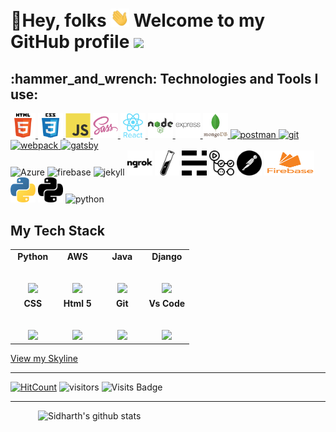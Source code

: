 # :star2:Hey, folks <img src="icons/wave.gif" width="30px" /> Welcome to my GitHub profile  <img src="https://media1.tenor.com/images/cb8a955868507a9d44ecd84f723096dc/tenor.gif?itemid=15341790" width="30px" />

<!--
**sid-r-singh/sid-r-singh** is a ✨ _special_ ✨ repository because its `README.md` (this file) appears on your GitHub profile.

Here are some ideas to get you started:

- 🔭 I’m currently working on ...
- 🌱 I’m currently learning ...
- 👯 I’m looking to collaborate on ...
- 🤔 I’m looking for help with ...
- 💬 Ask me about ...
- 📫 How to reach me: ...
- 😄 Pronouns: ...
- ⚡ Fun fact: ...
-->
 <!-- GitHub README Stats -->
 <!-- <img height="auto" align="left" src="https://github-readme-stats.vercel.app/api/top-langs/?username=sid-r-singh&layout=compact&langs_count=8&bg_color=90,7367f0,b780ec&title_color=fff&text_color=fff&icon_color=fff" />  -->
 <h2 align="left">:hammer_and_wrench: Technologies and Tools I use:</h2>
<p align="left">
    <a href="https://www.w3.org/html/" target="_blank"> <img src="https://raw.githubusercontent.com/devicons/devicon/master/icons/html5/html5-original-wordmark.svg" alt="html5" width="40" height="40"/> </a>
    <a href="https://www.w3schools.com/css/" target="_blank"> <img src="https://raw.githubusercontent.com/devicons/devicon/master/icons/css3/css3-original-wordmark.svg" alt="css3" width="40" height="40"/> </a>
    <a href="https://developer.mozilla.org/en-US/docs/Web/JavaScript" target="_blank"> <img src="https://raw.githubusercontent.com/devicons/devicon/master/icons/javascript/javascript-original.svg" alt="javascript" width="40" height="40"/> </a>
<a href="https://sass-lang.com" target="_blank"> <img src="https://raw.githubusercontent.com/devicons/devicon/master/icons/sass/sass-original.svg" alt="sass" width="40" height="40"/> </a>
<a href="https://reactjs.org/" target="_blank"> <img src="https://raw.githubusercontent.com/devicons/devicon/master/icons/react/react-original-wordmark.svg" alt="react" width="40" height="40"/> </a>
      <a href="https://nodejs.org" target="_blank"> <img src="https://raw.githubusercontent.com/devicons/devicon/master/icons/nodejs/nodejs-original-wordmark.svg" alt="nodejs" width="40" height="40"/> </a>
    <a href="https://expressjs.com" target="_blank"> <img src="https://raw.githubusercontent.com/devicons/devicon/master/icons/express/express-original-wordmark.svg" alt="express" width="40" height="40"/> </a>
    <a href="https://www.mongodb.com/" target="_blank"> <img src="https://raw.githubusercontent.com/devicons/devicon/master/icons/mongodb/mongodb-original-wordmark.svg" alt="mongodb" width="40" height="40"/> </a>
<a href="https://www.postman.com/" target="_blank"> <img src="https://www.vectorlogo.zone/logos/getpostman/getpostman-icon.svg" alt="postman" width="40" height="40"/> </a>
<a href="https://git-scm.com/" target="_blank"> <img src="https://www.vectorlogo.zone/logos/git-scm/git-scm-icon.svg" alt="git" width="40" height="40"/> </a>
<a href="https://webpack.js.org/" target="_blank"> <img src="https://www.vectorlogo.zone/logos/js_webpack/js_webpack-icon.svg" alt="webpack" width="40" height="40"/> </a>
<a href="https://www.gatsbyjs.com/" target="_blank"> <img src="https://www.vectorlogo.zone/logos/gatsbyjs/gatsbyjs-icon.svg" alt="gatsby" width="40" height="40"/> </a>
<br><img src="https://www.vectorlogo.zone/logos/azurefunctions/azurefunctions-icon.svg" alt="Azure" width="40" height="40"/>
 <img src="https://www.vectorlogo.zone/logos/firebase/firebase-icon.svg" alt="firebase" width="40" height="40"/>
 <img src="https://www.vectorlogo.zone/logos/jekyllrb/jekyllrb-icon.svg" alt="jekyll" width="40" height="40"/>
<img src="icons/ngrok.svg" alt="ngrok" width="40" height="40"/> <img src="icons/jekyll.svg" alt="jekyll" width="40" height="40"/> 
 <img src="icons/ghost.svg" alt="ghost" width="40" height="40"/> <img src="icons/githubactions.svg" alt="githubactions" width="40" height="40"/>
 <img src="icons/postman.svg" alt="postman" width="40" height="40"/> <img src="https://raw.githubusercontent.com/devicons/devicon/master/icons/firebase/firebase-plain-wordmark.svg" alt="firebase" width="80" height="40"/>  <img src="icons/python.svg" alt="python" width="40" height="40"/> <img src="icons/python_simpleicons.svg" alt="python" width="40" height="40"/> <img src="https://www.vectorlogo.zone/logos/python/python-vertical.svg" alt="python" width="40" height="40"/>
    </p>
    

## My Tech Stack

<table>
  <tbody>
    <tr valign="top">
      <td width="25%" align="center">
	      <span><strong>Python</strong></span><br><br><br>
        <img height="100px" src="https://upload.wikimedia.org/wikipedia/commons/thumb/c/c3/Python-logo-notext.svg/1200px-Python-logo-notext.svg.png">
      </td>
      <td width="25%" align="center">
	      <span><strong>AWS</strong></span><br><br><br>
        <img height="64px" src="https://cdn.svgporn.com/logos/aws.svg">
      </td>
      <td width="25%" align="center">
        <span><strong>Java</strong></span><br><br><br>
        <img height="100px" src="https://upload.wikimedia.org/wikipedia/en/thumb/3/30/Java_programming_language_logo.svg/1200px-Java_programming_language_logo.svg.png">
      </td>
      <td width="25%" align="center">
        <span><strong>Django</strong></span><br><br><br>
        <img height="64px" src="https://encrypted-tbn0.gstatic.com/images?q=tbn%3AANd9GcRlHpEsRq4pIo4vTLAn24qGNwG41dFdXLJwsQ&usqp=CAU">
      </td>
     </tr>
    <tr valign="top">
      <td width="25%" align="center">
        <span><strong>CSS</strong></span><br><br><br>
        <img height="64px" src="https://cdn.svgporn.com/logos/css-3.svg">
      </td>
      <td width="25%" align="center">
        <span><strong>Html 5</strong></span><br><br><br>
        <img height="64px" src="https://cdn.svgporn.com/logos/html-5.svg">
      </td>
      <td width="25%" align="center">
        <span><strong>Git</strong></span><br><br><br>
        <img height="64px" src="https://cdn.svgporn.com/logos/git-icon.svg">
      </td>
      <td width="25%" align="center">
        <span><strong>Vs Code</strong></span><br><br><br>
        <img height="64px" src="https://cdn.svgporn.com/logos/visual-studio-code.svg">
      </td>
    </tr>

  </tbody>
</table>

<a href="https://skyline.github.com/sid-r-singh/2020">View my Skyline</a>

---
[![HitCount](http://hits.dwyl.com/sid-r-singh/telegram-python.svg)](http://hits.dwyl.com/sid-r-singh/sid-r-singh)
![visitors](https://visitor-badge.glitch.me/badge?page_id=sid-r-singh.sid-r-singh)
![Visits Badge](https://badges.pufler.dev/visits/sid-r-singh/sid-r-singh?style=for-the-badge&logo=github)

---


  <a href="https://gitstats.me/sid-r-singh">
    <img width="460" height="auto" align="right" alt="Sidharth's github stats" 
         src="https://github-readme-stats.vercel.app/api?username=sid-r-singh&show_icons=true&count_private=true&include_all_commits=true&bg_color=90,7367f0,b780ec&title_color=fff&text_color=fff&icon_color=fff" />
